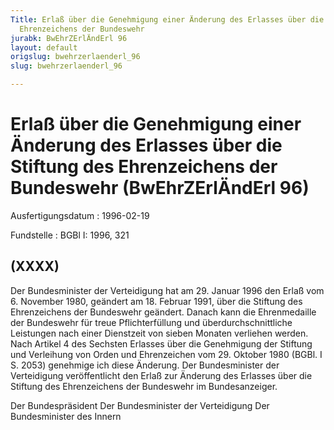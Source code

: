 ```yaml
---
Title: Erlaß über die Genehmigung einer Änderung des Erlasses über die Stiftung des
  Ehrenzeichens der Bundeswehr
jurabk: BwEhrZErlÄndErl 96
layout: default
origslug: bwehrzerlaenderl_96
slug: bwehrzerlaenderl_96

---
```


# Erlaß über die Genehmigung einer Änderung des Erlasses über die Stiftung des Ehrenzeichens der Bundeswehr (BwEhrZErlÄndErl 96)

Ausfertigungsdatum
:   1996-02-19

Fundstelle
:   BGBl I: 1996, 321



## (XXXX)

Der Bundesminister der Verteidigung hat am 29. Januar 1996 den Erlaß
vom 6. November 1980, geändert am 18. Februar 1991, über die Stiftung
des Ehrenzeichens der Bundeswehr geändert. Danach kann die
Ehrenmedaille der Bundeswehr für treue Pflichterfüllung und
überdurchschnittliche Leistungen nach einer Dienstzeit von sieben
Monaten verliehen werden.
Nach Artikel 4 des Sechsten Erlasses über die Genehmigung der Stiftung
und Verleihung von Orden und Ehrenzeichen vom 29. Oktober 1980 (BGBl.
I S. 2053) genehmige ich diese Änderung.
Der Bundesminister der Verteidigung veröffentlicht den Erlaß zur
Änderung des Erlasses über die Stiftung des Ehrenzeichens der
Bundeswehr im Bundesanzeiger.

Der Bundespräsident
Der Bundesminister der Verteidigung
Der Bundesminister des Innern

